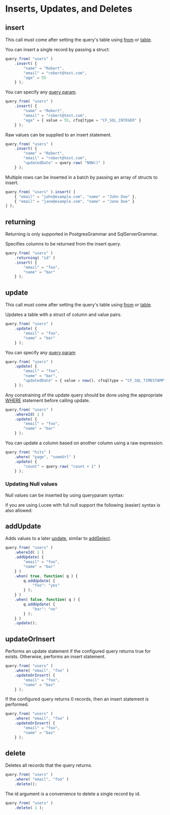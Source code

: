 # Inserts, Updates, and Deletes

## insert








This call must come after setting the query's table using [from](../building-queries/from.md#get) or [table](../building-queries/from.md#get-1).


You can insert a single record by passing a struct:


```javascript
query.from( "users" )
    .insert( {
        "name" = "Robert",
        "email" = "robert@test.com",
        "age" = 55
    } );
```






You can specify any [query param](../building-queries/parameters-and-bindings.md#custom-parameter-types).


```javascript
query.from( "users" )
    .insert( {
        "name" = "Robert",
        "email" = "robert@test.com",
        "age" = { value = 55, cfsqltype = "CF_SQL_INTEGER" }
    } );
```






Raw values can be supplied to an insert statement.


```javascript
query.from( "users" )
    .insert( {
        "name" = "Robert",
        "email" = "robert@test.com",
        "updatedDate" = query.raw( "NOW()" )
    } );
```






Multiple rows can be inserted in a batch by passing an array of structs to insert.



```javascript
query.from( "users" ).insert( [
    { "email" = "john@example.com", "name" = "John Doe" },
    { "email" = "jane@example.com", "name" = "Jane Doe" }
] );
```












## returning






Returning is only supported in PostgresGrammar and SqlServerGrammar.


Specifies columns to be returned from the insert query.


```javascript
query.from( "users" )
    .returning( "id" )
    .insert( {
        "email" = "foo",
        "name" = "bar"
    } );
```












## update








This call must come after setting the query's table using [from](../building-queries/from.md#get) or [table](../building-queries/from.md#get-1).


Updates a table with a struct of column and value pairs.


```javascript
query.from( "users" )
    .update( {
        "email" = "foo",
        "name" = "bar"
    } );
```






You can specify any [query param](../building-queries/parameters-and-bindings.md#custom-parameter-types)


```javascript
query.from( "users" )
    .update( {
        "email" = "foo",
        "name" = "bar",
        "updatedDate" = { value = now(), cfsqltype = "CF_SQL_TIMESTAMP" }
    } );
```






Any constraining of the update query should be done using the appropriate [WHERE](../building-queries/wheres.md) statement before calling update.


```javascript
query.from( "users" )
    .whereId( 1 )
    .update( {
        "email" = "foo",
        "name" = "bar"
    } );
```






You can update a column based on another column using a raw expression.


```javascript
query.from( "hits" )
    .where( "page", "someUrl" )
    .update( {
        "count" = query.raw( "count + 1" )
    } );
```






### Updating Null values

Null values can be inserted by using queryparam syntax:



if you are using Lucee with full null support the following \(easier\) syntax is also allowed:



## addUpdate





Adds values to a later [update](inserts-updates-deletes.md#update), similar to [addSelect](../building-queries/selects.md#get-2).


```javascript
query.from( "users" )
    .whereId( 1 )
    .addUpdate( {
        "email" = "foo",
        "name" = "bar"
    } )
    .when( true, function( q ) {
        q.addUpdate( {
            "foo": "yes"
        } );
    } )
    .when( false, function( q ) {
        q.addUpdate( {
            "bar": "no"
        } );
    } )
    .update();
```






## updateOrInsert







Performs an update statement if the configured query returns true for exists.  Otherwise, performs an insert statement.


```javascript
query.from( "users" )
    .where( "email", "foo" )
    .updateOrInsert( {
        "email" = "foo",
        "name" = "baz"
    } );
```






If the configured query returns 0 records, then an insert statement is performed.


```javascript
query.from( "users" )
    .where( "email", "foo" )
    .updateOrInsert( {
        "email" = "foo",
        "name" = "baz"
    } );
```






## delete








Deletes all records that the query returns.


```javascript
query.from( "users" )
    .where( "email", "foo" )
    .delete();
```






The id argument is a convenience to delete a single record by id.


```javascript
query.from( "users" )
    .delete( 1 );
```






